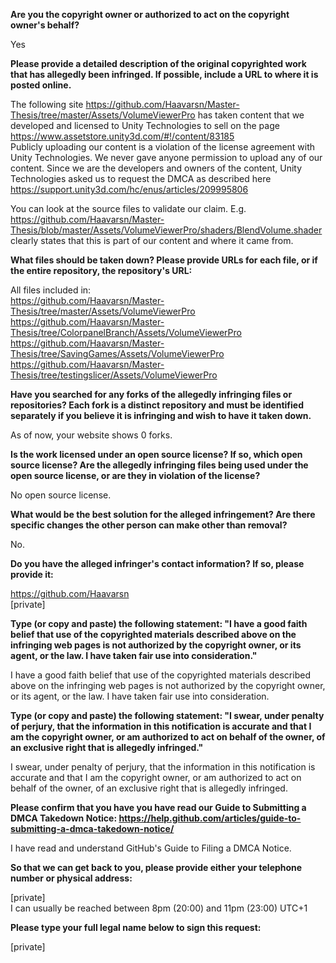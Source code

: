 **Are you the copyright owner or authorized to act on the copyright owner's behalf?**  
  
Yes  
  
**Please provide a detailed description of the original copyrighted work that has allegedly been infringed. If possible, include a URL to where it is posted online.**  
  
The following site https://github.com/Haavarsn/Master-Thesis/tree/master/Assets/VolumeViewerPro has taken content that we developed and licensed to Unity Technologies to sell on the page https://www.assetstore.unity3d.com/#!/content/83185  
Publicly uploading our content is a violation of the license agreement with Unity Technologies. We never gave anyone permission to upload any of our content. Since we are the developers and owners of the content, Unity Technologies asked us to request the DMCA as described here https://support.unity3d.com/hc/enus/articles/209995806  
  
You can look at the source files to validate our claim. E.g. https://github.com/Haavarsn/Master-Thesis/blob/master/Assets/VolumeViewerPro/shaders/BlendVolume.shader clearly states that this is part of our content and where it came from.  
  
**What files should be taken down? Please provide URLs for each file, or if the entire repository, the repository's URL:**  
  
All files included in:  
https://github.com/Haavarsn/Master-Thesis/tree/master/Assets/VolumeViewerPro  
https://github.com/Haavarsn/Master-Thesis/tree/ColorpanelBranch/Assets/VolumeViewerPro  
https://github.com/Haavarsn/Master-Thesis/tree/SavingGames/Assets/VolumeViewerPro  
https://github.com/Haavarsn/Master-Thesis/tree/testingslicer/Assets/VolumeViewerPro  
  
**Have you searched for any forks of the allegedly infringing files or repositories? Each fork is a distinct repository and must be identified separately if you believe it is infringing and wish to have it taken down.**  
  
As of now, your website shows 0 forks.  
  
**Is the work licensed under an open source license? If so, which open source license? Are the allegedly infringing files being used under the open source license, or are they in violation of the license?**  
  
No open source license.  
  
**What would be the best solution for the alleged infringement? Are there specific changes the other person can make other than removal?**  
  
No.  
  
**Do you have the alleged infringer's contact information? If so, please provide it:**  
  
https://github.com/Haavarsn  
[private]  
  
**Type (or copy and paste) the following statement: "I have a good faith belief that use of the copyrighted materials described above on the infringing web pages is not authorized by the copyright owner, or its agent, or the law. I have taken fair use into consideration."**  
  
I have a good faith belief that use of the copyrighted materials described above on the infringing web pages is not authorized by the copyright owner, or its agent, or the law. I have taken fair use into consideration.  
  
**Type (or copy and paste) the following statement: "I swear, under penalty of perjury, that the information in this notification is accurate and that I am the copyright owner, or am authorized to act on behalf of the owner, of an exclusive right that is allegedly infringed."**  
  
I swear, under penalty of perjury, that the information in this notification is accurate and that I am the copyright owner, or am authorized to act on behalf of the owner, of an exclusive right that is allegedly infringed.  
  
**Please confirm that you have you have read our Guide to Submitting a DMCA Takedown Notice: https://help.github.com/articles/guide-to-submitting-a-dmca-takedown-notice/**  
  
I have read and understand GitHub's Guide to Filing a DMCA Notice.  
  
**So that we can get back to you, please provide either your telephone number or physical address:**  
  
[private]  
I can usually be reached between 8pm (20:00) and 11pm (23:00) UTC+1  
  
**Please type your full legal name below to sign this request:**  
  
[private]  
